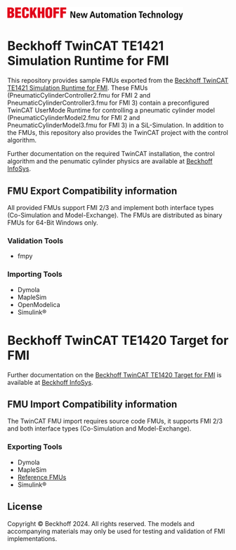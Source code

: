 <img src="resources/beckhoff_nat.png" width="400"/>

# Beckhoff TwinCAT TE1421 Simulation Runtime for FMI

This repository provides sample FMUs exported from the [Beckhoff TwinCAT TE1421 Simulation Runtime for FMI](https://www.beckhoff.com/en-us/products/automation/twincat/texxxx-twincat-3-engineering/te1421.html).
These FMUs (PneumaticCylinderController2.fmu for FMI 2 and PneumaticCylinderController3.fmu for FMI 3) contain a preconfigured TwinCAT UserMode Runtime for controlling a pneumatic cylinder model (PneumaticCylinderModel2.fmu for FMI 2 and PneumaticCylinderModel3.fmu for FMI 3) in a SiL-Simulation.
In addition to the FMUs, this repository also provides the TwinCAT project with the control algorithm.

Further documentation on the required TwinCAT installation, the control algorithm and the penumatic cylinder physics are available at [Beckhoff InfoSys](https://infosys.beckhoff.com/index.php?content=../content/1031/te1421_tc3_simulation_runtime_for_fmi/index.html&id=6985113427065552234).

## FMU Export Compatibility information

All provided FMUs support FMI 2/3 and implement both interface types (Co-Simulation and Model-Exchange). The FMUs are distributed as binary FMUs for 64-Bit Windows only.

### Validation Tools

- fmpy

### Importing Tools

- Dymola
- MapleSim
- OpenModelica
- Simulink&reg;

# Beckhoff TwinCAT TE1420 Target for FMI

Further documentation on the [Beckhoff TwinCAT TE1420 Target for FMI](https://www.beckhoff.com/en-us/products/automation/twincat/texxxx-twincat-3-engineering/te1420.html) is available at [Beckhoff InfoSys](https://infosys.beckhoff.com/index.php?content=../content/1031/te1420_tc3_target_fmi/index.html&id=).

## FMU Import Compatibility information

The TwinCAT FMU import requires source code FMUs, it supports FMI 2/3 and both interface types (Co-Simulation and Model-Exchange).

### Exporting Tools

- Dymola
- MapleSim
- [Reference FMUs](https://github.com/modelica/Reference-FMUs)
- Simulink&reg;

## License

Copyright &copy; Beckhoff 2024.
All rights reserved.
The models and accompanying materials may only be used for testing and validation of FMI implementations.